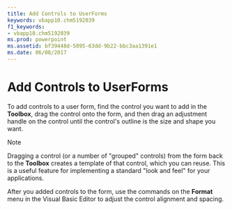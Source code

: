 ```yaml
---
title: Add Controls to UserForms
keywords: vbapp10.chm5192039
f1_keywords:
- vbapp10.chm5192039
ms.prod: powerpoint
ms.assetid: bf39448d-5095-63dd-9b22-bbc3aa1391e1
ms.date: 06/08/2017
---
```



# Add Controls to UserForms

To add controls to a user form, find the control you want to add in the **Toolbox**, drag the control onto the form, and then drag an adjustment handle on the control until the control's outline is the size and shape you want.

> [!NOTE] 
> Dragging a control (or a number of "grouped" controls) from the form back to the **Toolbox** creates a template of that control, which you can reuse. This is a useful feature for implementing a standard "look and feel" for your applications.

After you added controls to the form, use the commands on the **Format** menu in the Visual Basic Editor to adjust the control alignment and spacing.


